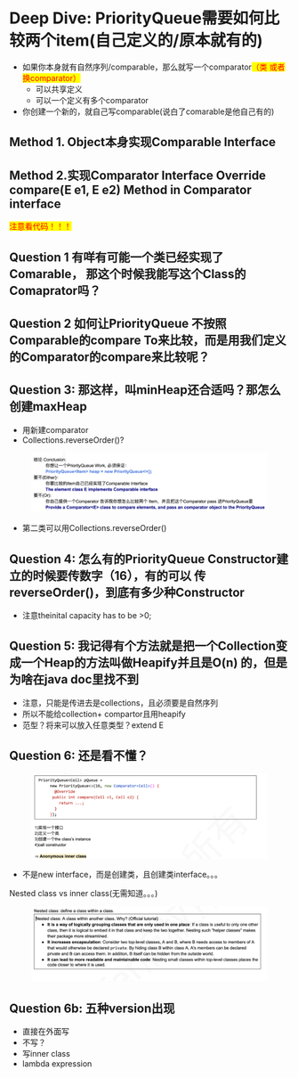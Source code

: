 # Deep Dive: PriorityQueue需要如何比较两个item(自己定义的/原本就有的)

* 如果你本身就有自然序列/comparable，那么就写一个comparator<mark style="color:red;">（类 或者换comparator）</mark>
  * 可以共享定义
  * 可以一个定义有多个comparator
* 你创建一个新的，就自己写comparable(说白了comarable是他自己有的)



## Method 1. Object本身实现Comparable Interface



## Method 2.实现Comparator Interface Override compare(E e1, E e2) Method in Comparator interface

<mark style="color:red;">注意看代码！！！</mark>



## Question 1 有咩有可能一个类已经实现了Comarable， 那这个时候我能写这个Class的Comaprator吗？





## Question 2 如何让PriorityQueue 不按照Comparable的compare To来比较，而是用我们定义的Comparator的compare来比较呢？





## Question 3: 那这样，叫minHeap还合适吗？那怎么创建maxHeap

* 用新建comparator
* Collections.reverseOrder()?





<figure><img src="../../.gitbook/assets/Screenshot 2023-09-17 at 2.04.41 PM.png" alt=""><figcaption></figcaption></figure>

* 第二类可以用Collections.reverseOrder()





## Question 4: 怎么有的PriorityQueue Constructor建立的时候要传数字（16），有的可以 传reverseOrder()，到底有多少种Constructor

* 注意theinital capacity has to be >0;



## Question 5: 我记得有个方法就是把一个Collection变成一个Heap的方法叫做Heapify并且是O(n) 的，但是为啥在java doc里找不到

* 注意，只能是传进去是collections，且必须要是自然序列
* 所以不能给collection+ compartor且用heapify
* 范型？将来可以放入任意类型？extend E





## Question 6: 还是看不懂？

<figure><img src="../../.gitbook/assets/Screenshot 2023-09-17 at 2.16.55 PM.png" alt=""><figcaption></figcaption></figure>

* 不是new  interface，而是创建类，且创建类interface。。。



Nested class vs inner class(无需知道。。。)

<figure><img src="../../.gitbook/assets/Screenshot 2023-09-17 at 2.17.36 PM.png" alt=""><figcaption></figcaption></figure>

## Question 6b: 五种version出现

* 直接在外面写
* 不写？
* 写inner class
* lambda expression
